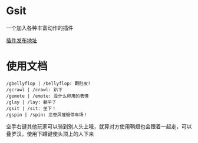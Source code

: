 # Gsit

一个加入各种丰富动作的插件

[插件发布地址](https://www.spigotmc.org/resources/gsit-modern-sit-seat-and-chair-lay-and-crawl-plugin-1-13-1-20.62325/)

# 使用文档

```minecraft command
/gbellyflop | /bellyflop: 翻肚皮?
/gcrawl | /crawl: 趴下
/gemote | /emote: 没什么卵用的表情
/glay | /lay: 躺平了
/gsit | /sit: 坐下！
/gspin | /spin: 龙卷风摧毁停车场！
```

空手右键其他玩家可以骑到别人头上哦，就算对方使用鞘翅也会跟着一起走，可以叠罗汉，使用下蹲键使头顶上的人下来
